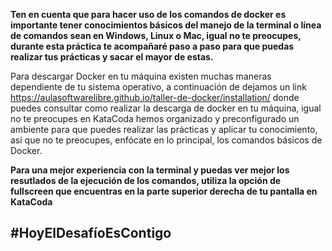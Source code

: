 **Ten en cuenta que para hacer uso de los comandos de docker es importante tener conocimientos básicos del manejo de la terminal o línea de comandos sean en Windows, Linux o Mac, igual no te preocupes, durante esta práctica te acompañaré paso a paso para que puedas realizar tus prácticas y sacar el mayor de estas.**

Para descargar Docker en tu máquina existen muchas maneras dependiente de tu sistema operativo, a continuación de dejamos un link https://aulasoftwarelibre.github.io/taller-de-docker/installation/ donde puedes consultar como realizar la descarga de docker en tu máquina, igual no te preocupes en KataCoda hemos organizado y preconfigurado un ambiente para que puedes realizar las prácticas y aplicar tu conocimiento, así que no te preocupes, enfócate en lo principal, los comandos básicos de Docker.

**Para una mejor experiencia con la terminal y puedas ver mejor los resutlados de la ejecución de los comandos, utiliza la opción de fullscreen que encuentras en la parte superior derecha de tu pantalla en KataCoda**

## #HoyElDesafíoEsContigo
